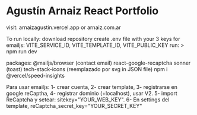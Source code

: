 # Agustín Arnaiz React Portfolio

visit: arnaizagustin.vercel.app or arnaiz.com.ar

To run locally:
download repository
create .env file with your 3 keys for emailjs: VITE_SERVICE_ID, VITE_TEMPLATE_ID, VITE_PUBLIC_KEY
run: > npm run dev

packages:
@mailjs/browser (contact email)
react-google-recaptcha
sonner (toast)
tech-stack-icons (reemplazado por svg in JSON file)
npm i @vercel/speed-insights

Para usar emailjs:
1- crear cuenta,
2- crear template,
3- registrarse en google reCaptha,
4- registrar dominio (+localhost), usar V2.
5- import ReCaptcha y setear: sitekey="YOUR_WEB_KEY".
6- En settings del template, reCaptcha_secret_key="YOUR_SECRET_KEY"

